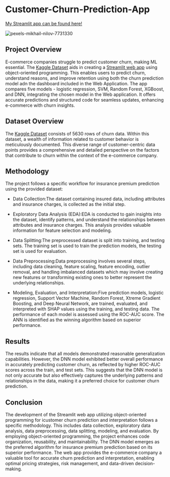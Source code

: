 
# Customer-Churn-Prediction-App

[My Streamlit app can be found here!](<https://insurancepremiumpredictionapp.streamlit.app>) 

![pexels-mikhail-nilov-7731330](https://github.com/aswinram1997/DataScience_Portfolio/assets/102771069/b21d0440-5ca8-4ebc-9116-026cfe01b29c)

## Project Overview
E-commerce companies struggle to predict customer churn, making ML essential.  The [Kaggle Dataset](<https://www.kaggle.com/datasets/ankitverma2010/ecommerce-customer-churn-analysis-and-prediction?datasetId=1119908&sortBy=voteCount>) aids in creating a [Streamlit web app](<https://insurancepremiumpredictionapp.streamlit.app>) using object-oriented programming. This enables users to predict churn, understand reasons, and improve retention using both the churn prediction model adn the dashboard included in the Web Application. The app compares five models - logistic regression, SVM, Random Forest, XGBoost, and DNN, integrating the chosen model in the Web application. It offers accurate predictions and structured code for seamless updates, enhancing e-commerce with churn insights. 

## Dataset Overview
The [Kaggle Dataset](<https://www.kaggle.com/datasets/ankitverma2010/ecommerce-customer-churn-analysis-and-prediction?datasetId=1119908&sortBy=voteCount>) consists of 5630 rows of churn data. Within this dataset, a wealth of information related to customer behavior is meticulously documented. This diverse range of customer-centric data points provides a comprehensive and detailed perspective on the factors that contribute to churn within the context of the e-commerce company. 

## Methodology
The project follows a specific workflow for insurance premium prediction using the provided dataset:

- Data Collection:The dataset containing insured data, including attributes and insurance charges, is collected as the initial step.

- Exploratory Data Analysis (EDA):EDA is conducted to gain insights into the dataset, identify patterns, and understand the relationships between attributes and insurance charges. This analysis provides valuable information for feature selection and modeling.

- Data Splitting:The preprocessed dataset is split into training, and testing sets. The training set is used to train the prediction models, the testing set is used for evaluation.

- Data Preprocessing:Data preprocessing involves several steps, including data cleaning, feature scaling, feature encoding, outlier removal, and handling imbalanced datasets which may involve creating new features or transforming existing ones to better represent the underlying relationships.

- Modeling, Evaluation, and Interpretation:Five prediction models, logistic regression, Support Vector Machine, Random Forest, Xtreme Gradient Boosting, and Deep Neural Network, are trained, evaluated, and interpreted with SHAP values using the training, and testing data. The performance of each model is assessed using the ROC-AUC score. The ANN is identified as the winning algorithm based on superior performance.

## Results
The results indicate that all models demonstrated reasonable generalization capabilities. However, the DNN model exhibited better overall performance in accurately predicting customer churn, as reflected by higher ROC-AUC scores across the train, and test sets. This suggests that the DNN model is not only accurate but also effectively captures the underlying patterns and relationships in the data, making it a preferred choice for customer churn prediction.

## Conclusion
The development of the Streamlit web app utilizing object-oriented programming for icustomer churn prediction and interpretation follows a specific methodology. This includes data collection, exploratory data analysis, data preprocessing, data splitting, modeling, and evaluation. By employing object-oriented programming, the project enhances code organization, reusability, and maintainability. The DNN model emerges as the preferred algorithm for insurance premium prediction based on its superior performance. The web app provides the e-commerce company a valuable tool for accurate churn prediction and interpretation, enabling optimal pricing strategies, risk management, and data-driven decision-making. 



